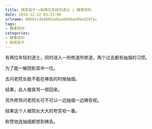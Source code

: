 ```yaml
---
title: 搞笑段子->有两位年轻的道士 | 糗事百科
date: 2019-12-22 03:31:06
urlname: 00661cde4982adbaa0d4bae95ed24fac
tags: 
- 糗事百科
categories:
- 糗事百科
- 搞笑段子
---
```

有两位年轻的道士，同时进入一所修道所修道，两个过去都有抽烟的习惯。

为了能一解阴影其中一位。

去问老院长能不能在祷告的时候抽烟。

结果，此人被臭骂一顿回来。

另外修饰问老院长可不可以一边抽烟一边祷告呢。

结果这个人被院长大大的夸奖啦一番。

称赞他连抽烟都想到祷告。


